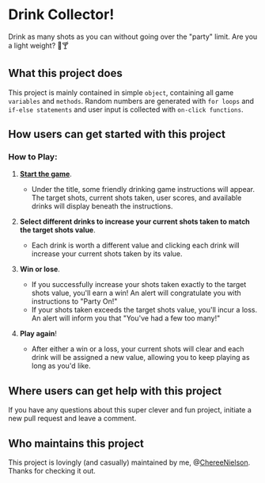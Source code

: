 # Drink Collector! #

Drink as many shots as you can without going over the "party" limit. Are you a light weight? :tropical_drink::cocktail:

## What this project does ## 

This project is mainly contained in simple `object`, containing all game `variables` and `methods`. Random numbers are generated with `for loops` and `if-else statements` and user input is collected with `on-click functions`.

## How users can get started with this project ## 

### How to Play: ###

1. **[Start the game](https://chereenielson.github.io/Unit-4-Game/)**.
    - Under the title, some friendly drinking game instructions will appear. The target shots, current shots taken, user scores, and available drinks will display beneath the instructions.

2. **Select different drinks to increase your current shots taken to match the target shots value**.
    - Each drink is worth a different value and clicking each drink will increase your current shots taken by its value.

3. **Win or lose**.
    - If you successfully increase your shots taken exactly to the target shots value, you'll earn a win! An alert will congratulate you with instructions to "Party On!"
    - If your shots taken exceeds the target shots value, you'll incur a loss. An alert will inform you that "You've had a few too many!"

4. **Play again**!
    - After either a win or a loss, your current shots will clear and each drink will be assigned a new value, allowing you to keep playing as long as you'd like.

## Where users can get help with this project ##

If you have any questions about this super clever and fun project, initiate a new pull request and leave a comment.

## Who maintains this project ## 

This project is lovingly (and casually) maintained by me, @[ChereeNielson](https://github.com/ChereeNielson). Thanks for checking it out.
